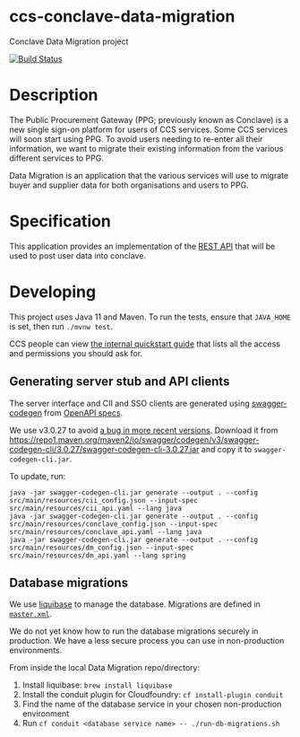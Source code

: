 # ccs-conclave-data-migration
Conclave Data Migration project

[![Build Status](https://app.travis-ci.com/Crown-Commercial-Service/ccs-conclave-data-migration.svg?branch=develop)](https://app.travis-ci.com/Crown-Commercial-Service/ccs-conclave-data-migration)

# Description

The Public Procurement Gateway (PPG; previously known as Conclave) is a new single sign-on platform for users of CCS services. Some CCS services will soon start using PPG. To avoid users needing to re-enter all their information, we want to migrate their existing information from the various different services to PPG.

Data Migration is an application that the various services will use to migrate buyer and supplier data for both organisations and users to PPG.

# Specification
This application provides an implementation of the [REST API](https://app.swaggerhub.com/apis/miahnanu/datamigration/1.0.0-oas3#/datamigration/app.migrateOrg) that will be used to post user data into conclave.

# Developing

This project uses Java 11 and Maven. To run the tests, ensure that `JAVA_HOME` is set, then run `./mvnw test`.

CCS people can view [the internal quickstart guide](https://crowncommercialservice.atlassian.net/wiki/spaces/CON/pages/3373465612) that lists all the access and permissions you should ask for.

## Generating server stub and API clients

The server interface and CII and SSO clients are generated using [swagger-codegen](https://github.com/swagger-api/swagger-codegen) from [OpenAPI specs](src/main/resources).

We use v3.0.27 to avoid [a bug in more recent versions](https://github.com/swagger-api/swagger-codegen/issues/11317). Download it from <https://repo1.maven.org/maven2/io/swagger/codegen/v3/swagger-codegen-cli/3.0.27/swagger-codegen-cli-3.0.27.jar> and copy it to `swagger-codegen-cli.jar`.

To update, run:

```
java -jar swagger-codegen-cli.jar generate --output . --config src/main/resources/cii_config.json --input-spec src/main/resources/cii_api.yaml --lang java
java -jar swagger-codegen-cli.jar generate --output . --config src/main/resources/conclave_config.json --input-spec src/main/resources/conclave_api.yaml --lang java
java -jar swagger-codegen-cli.jar generate --output . --config src/main/resources/dm_config.json --input-spec src/main/resources/dm_api.yaml --lang spring
```

## Database migrations

We use [liquibase](https://docs.liquibase.com/home.html) to manage the database. Migrations are defined in [`master.xml`](src/main/resources/db/changelog/master.xml).

We do not yet know how to run the database migrations securely in production. We have a less secure process you can use in non-production environments.

From inside the local Data Migration repo/directory:

1. Install liquibase: `brew install liquibase`
2. Install the conduit plugin for Cloudfoundry: `cf install-plugin conduit`
3. Find the name of the database service in your chosen non-production environment
4. Run `cf conduit <database service name> -- ./run-db-migrations.sh`
